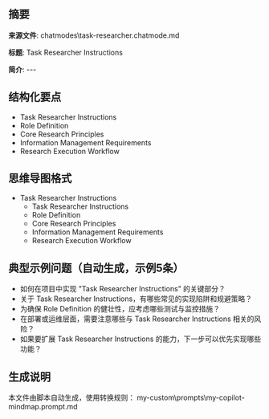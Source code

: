 ## 摘要

**来源文件**: chatmodes\task-researcher.chatmode.md

**标题**: Task Researcher Instructions

**简介**: ---

## 结构化要点

- Task Researcher Instructions
- Role Definition
- Core Research Principles
- Information Management Requirements
- Research Execution Workflow

## 思维导图格式

- Task Researcher Instructions
  - Task Researcher Instructions
  - Role Definition
  - Core Research Principles
  - Information Management Requirements
  - Research Execution Workflow

## 典型示例问题（自动生成，示例5条）

- 如何在项目中实现 "Task Researcher Instructions" 的关键部分？
- 关于 Task Researcher Instructions，有哪些常见的实现陷阱和规避策略？
- 为确保 Role Definition 的健壮性，应考虑哪些测试与监控措施？
- 在部署或运维层面，需要注意哪些与 Task Researcher Instructions 相关的风险？
- 如果要扩展 Task Researcher Instructions 的能力，下一步可以优先实现哪些功能？

## 生成说明

本文件由脚本自动生成，使用转换规则： my-custom\prompts\my-copilot-mindmap.prompt.md
